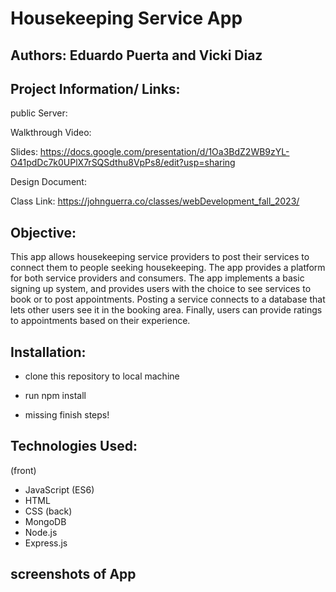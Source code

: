 # Housekeeping Service App

## Authors: Eduardo Puerta and Vicki Diaz

## Project Information/ Links:

public Server:

Walkthrough Video:

Slides: https://docs.google.com/presentation/d/1Oa3BdZ2WB9zYL-O41pdDc7k0UPlX7rSQSdthu8VpPs8/edit?usp=sharing

Design Document:

Class Link: https://johnguerra.co/classes/webDevelopment_fall_2023/

## Objective:

This app allows housekeeping service providers to post their services to connect them to people seeking housekeeping. The app provides a platform for both service providers and consumers. The app implements a basic signing up system, and provides users with the choice to see services to book or to post appointments. Posting a service connects to a database that lets other users see it in the booking area. Finally, users can provide ratings to appointments based on their experience.

## Installation:

- clone this repository to local machine
- run npm install

- missing finish steps!

## Technologies Used:

(front)

- JavaScript (ES6)
- HTML
- CSS
  (back)
- MongoDB
- Node.js
- Express.js

## screenshots of App
